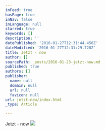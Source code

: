```yaml
---
inFeed: true
hasPage: true
inNav: false
inLanguage: null
starred: true
keywords: []
description: ''
datePublished: '2016-01-27T12:31:44.456Z'
dateModified: '2016-01-27T12:31:29.728Z'
title: Jetzt - now
author: []
sourcePath: _posts/2016-01-23-jetzt-now.md
published: true
authors: []
publisher:
  name: null
  domain: null
  url: null
  favicon: null
url: jetzt-now/index.html
_type: Article

---
```

Jetzt - now
![](https://s3-us-west-2.amazonaws.com/the-grid-img/p/40b431aae0cc17acf0eb251754f07eaa9d06b687.jpg)